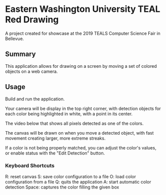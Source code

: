 # Eastern Washington University TEAL Red Drawing

A project created for showcase at the 2019 TEALS Computer Science Fair in Bellevue.

## Summary

This application allows for drawing on a screen by moving a set of colored objects on a web camera.

## Usage

Build and run the application.

Your camera will be display in the top right corner, with detection objects for each color being highlighted in white, with a point in its center.

The video below that shows all pixels detected as one of the colors.

The canvas will be drawn on when you move a detected object, with fast movement creating larger, more extreme streaks.

If a color is not being properly matched, you can adjust the color's values, or enable status with the "Edit Detection" button.

### Keyboard Shortcuts

R: reset canvas
S: save color configuration to a file
O: load color configuration from a file
Q: quits the application
A: start automatic color detection
Space: captures the color filling the given box